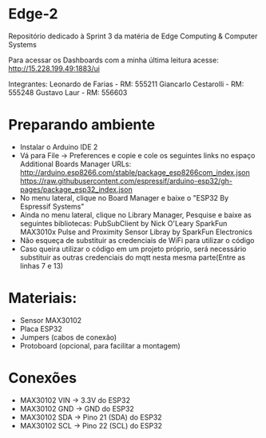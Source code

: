 # Edge-2

Repositório dedicado à Sprint 3 da matéria de Edge Computing & Computer Systems

Para acessar os Dashboards com a minha última leitura acesse: http://15.228.199.49:1883/ui

Integrantes:
Leonardo de Farias - RM: 555211
Giancarlo Cestarolli - RM: 555248
Gustavo Laur - RM: 556603

# Preparando ambiente
- Instalar o Arduino IDE 2
- Vá para File → Preferences e copie e cole os seguintes links no espaço Additional Boards Manager URLs:
http://arduino.esp8266.com/stable/package_esp8266com_index.json
https://raw.githubusercontent.com/espressif/arduino-esp32/gh-pages/package_esp32_index.json
- No menu lateral, clique no Board Manager e baixe o "ESP32 By Espressif Systems"
- Ainda no menu lateral, clique no Library Manager, Pesquise e baixe as seguintes bibliotecas:
PubSubClient by Nick O'Leary
SparkFun MAX3010x Pulse and Proximity Sensor Libray by SparkFun Electronics
- Não esqueça de substituir as credenciais de WiFi para utilizar o código
- Caso queira utilizar o código em um projeto próprio, será necessário substituir as outras credenciais do mqtt nesta mesma parte(Entre as linhas 7 e 13)

# Materiais:
- Sensor MAX30102
- Placa ESP32
- Jumpers (cabos de conexão)
- Protoboard (opcional, para facilitar a montagem)

# Conexões 
- MAX30102 VIN → 3.3V do ESP32
- MAX30102 GND → GND do ESP32
- MAX30102 SDA → Pino 21 (SDA) do ESP32
- MAX30102 SCL → Pino 22 (SCL) do ESP32
